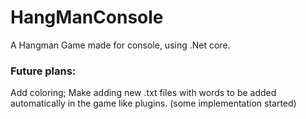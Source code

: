 # HangManConsole
A Hangman Game made for console, using .Net core.


### Future plans:
Add coloring;
Make adding new .txt files with words to be added automatically in the game like plugins. (some implementation started)